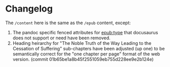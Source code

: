 # Changelog

The `/content` here is the same as the `/epub` content, except:

1. The pandoc specific fenced attributes for [epub:type](https://pandoc.org/MANUAL.html#the-epubtype-attribute) that docusaurus does not support or need have been removed.
1. Heading heirarchy for "The Noble Truth of the Way Leading to the Cessation of Suffering" sub-chapters have been adjusted (up one) to be semantically correct for the "one chapter per page" format of the web version. (commit 01b65be1a8b45f2551059eb755d228ee9e2b124e)
